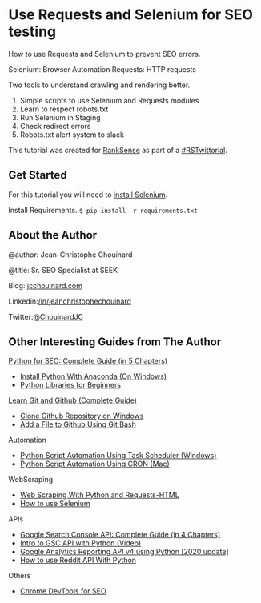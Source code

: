 # Use Requests and Selenium for SEO testing

How to use Requests and Selenium to prevent SEO errors. 

Selenium: Browser Automation
Requests: HTTP requests

Two tools to understand crawling and rendering better.

1. Simple scripts to use Selenium and Requests modules
2. Learn to respect robots.txt
3. Run Selenium in Staging
4. Check redirect errors
5. Robots.txt alert system to slack 

This tutorial was created for [RankSense](https://www.ranksense.com/) as part of a [#RSTwittorial](https://twitter.com/hashtag/rstwittorial).

## Get Started

For this tutorial you will need to [install Selenium](https://www.jcchouinard.com/learn-selenium-python-seo-automation/).

Install Requirements.
`$ pip install -r requirements.txt`

## About the Author

@author: Jean-Christophe Chouinard

@title: Sr. SEO Specialist at SEEK

Blog: [jcchouinard.com](https://www.jcchouinard.com)

Linkedin:[/in/jeanchristophechouinard](https://www.linkedin.com/in/jeanchristophechouinard)

Twitter:[@ChouinardJC](https://twitter.com/ChouinardJC)


## Other Interesting Guides from The Author

[Python for SEO: Complete Guide (in 5 Chapters)](https://www.jcchouinard.com/python-for-seo/)

- [Install Python With Anaconda (On Windows)](https://www.jcchouinard.com/install-python-with-anaconda-on-windows/)
- [Python Libraries for Beginners](https://www.jcchouinard.com/python-libraries-for-seo/)

[Learn Git and Github (Complete Guide)](https://www.jcchouinard.com/learn-git-and-github/)

- [Clone Github Repository on Windows](https://www.jcchouinard.com/clone-github-repository-on-windows/)
- [Add a File to Github Using Git Bash](https://www.jcchouinard.com/add-a-file-to-github-with-git-bash/)

Automation

- [Python Script Automation Using Task Scheduler (Windows)](https://www.jcchouinard.com/python-automation-using-task-scheduler/)
- [Python Script Automation Using CRON (Mac)](https://www.jcchouinard.com/python-automation-with-cron-on-mac/)

WebScraping

- [Web Scraping With Python and Requests-HTML](https://www.jcchouinard.com/web-scraping-with-python-and-requests-html/)
- [How to use Selenium](https://www.jcchouinard.com/learn-selenium-python-seo-automation/)

APIs

- [Google Search Console API: Complete Guide (in 4 Chapters)](https://www.jcchouinard.com/google-search-console-api/)
- [Intro to GSC API with Python (Video)](https://www.jcchouinard.com/intro-to-gsc-api-with-python/)
- [Google Analytics Reporting API v4 using Python [2020 update]](https://www.jcchouinard.com/google-analytics-api-using-python/)
- [How to use Reddit API With Python](https://www.jcchouinard.com/how-to-use-reddit-api-with-python/)

Others

- [Chrome DevTools for SEO](https://www.jcchouinard.com/chrome-devtools-commands-for-seo/)



